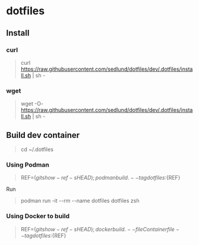# dotfiles

## Install

### curl

> curl https://raw.githubusercontent.com/sedlund/dotfiles/dev/.dotfiles/install.sh |  sh -

### wget

> wget -O- https://raw.githubusercontent.com/sedlund/dotfiles/dev/.dotfiles/install.sh |  sh -

## Build dev container

> cd ~/.dotfiles

### Using Podman

> REF=$(git show-ref -s HEAD); podman build . --tag dotfiles:${REF}

Run

> podman run -it --rm --name dotfiles dotfiles zsh

### Using Docker to build

> REF=$(git show-ref -s HEAD); docker build . --file Containerfile --tag dotfiles:${REF}

